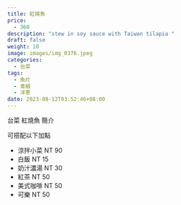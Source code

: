 ```yaml
---
title: 紅燒魚
price:
  - 360
description: "stew in soy sauce with Taiwan tilapia "
draft: false
weight: 10
image: images/img_0376.jpeg
categories:
  - 台菜
tags:
  - 魚片
  - 青椒
  - 洋蔥
date: 2023-08-12T03:52:46+08:00
---
```


台菜 紅燒魚 簡介

可搭配以下加點

- 涼拌小菜  NT 90
- 白飯 NT 15
- 奶汁濃湯 NT 30
- 紅茶  NT 50
- 美式咖啡 NT 50
- 可樂 NT 50
